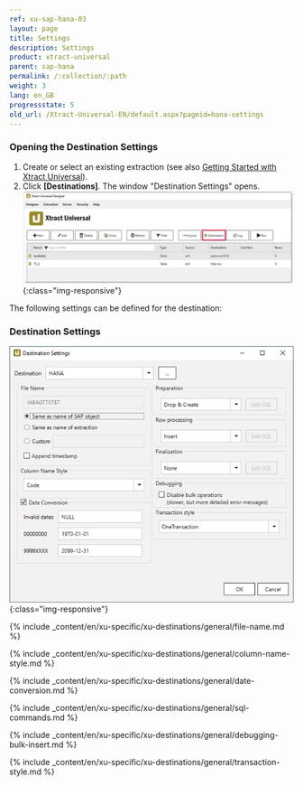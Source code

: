 ```yaml
---
ref: xu-sap-hana-03
layout: page
title: Settings
description: Settings
product: xtract-universal
parent: sap-hana
permalink: /:collection/:path
weight: 3
lang: en_GB
progressstate: 5
old_url: /Xtract-Universal-EN/default.aspx?pageid=hana-settings
---
```

### Opening the Destination Settings
1. Create or select an existing extraction (see also [Getting Started with Xtract Universal](../../getting-started/define-a-table-extraction)).
2. Click **[Destinations]**. The window "Destination Settings" opens.
![Destination-settings](/img/content/xu/xu_designer_destination.png){:class="img-responsive"}

The following settings can be defined for the destination:  

### Destination Settings

![ext_spec_set_de_form_debug](/img/content/dest_set_hana.png){:class="img-responsive"}

{% include _content/en/xu-specific/xu-destinations/general/file-name.md %}

{% include _content/en/xu-specific/xu-destinations/general/column-name-style.md %}

{% include _content/en/xu-specific/xu-destinations/general/date-conversion.md %}

{% include _content/en/xu-specific/xu-destinations/general/sql-commands.md %}

{% include _content/en/xu-specific/xu-destinations/general/debugging-bulk-insert.md %}

{% include _content/en/xu-specific/xu-destinations/general/transaction-style.md %}
